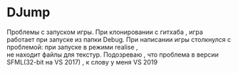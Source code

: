 # DJump
Проблемы с запуском игры. При клонировании с гитхаба , игра работает при запуске из папки Debug. При написании игры столкнулся с проблемой: при запуске в режими realise ,  
не находит файлы для текстур. Подозреваю , что проблема в версии SFML(32-bit на VS 2017) , к слову у меня VS 2019
